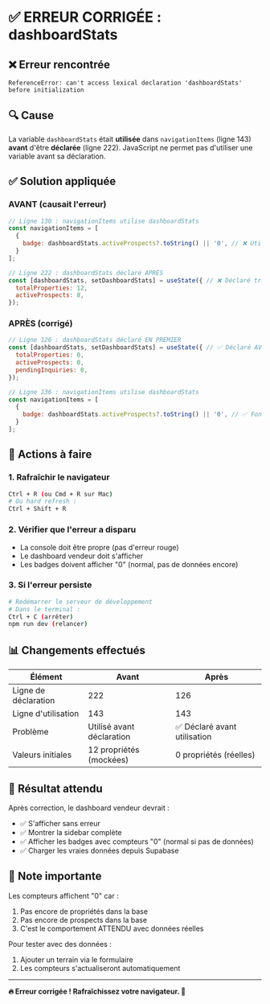 # ✅ ERREUR CORRIGÉE : dashboardStats

## ❌ Erreur rencontrée
```
ReferenceError: can't access lexical declaration 'dashboardStats' before initialization
```

## 🔍 Cause
La variable `dashboardStats` était **utilisée** dans `navigationItems` (ligne 143) **avant** d'être **déclarée** (ligne 222). JavaScript ne permet pas d'utiliser une variable avant sa déclaration.

## ✅ Solution appliquée

### AVANT (causait l'erreur)
```javascript
// Ligne 130 : navigationItems utilise dashboardStats
const navigationItems = [
  {
    badge: dashboardStats.activeProspects?.toString() || '0', // ❌ Utilisé ici
  }
];

// Ligne 222 : dashboardStats déclaré APRÈS
const [dashboardStats, setDashboardStats] = useState({ // ❌ Déclaré trop tard
  totalProperties: 12,
  activeProspects: 8,
});
```

### APRÈS (corrigé)
```javascript
// Ligne 126 : dashboardStats déclaré EN PREMIER
const [dashboardStats, setDashboardStats] = useState({ // ✅ Déclaré AVANT utilisation
  totalProperties: 0,
  activeProspects: 0,
  pendingInquiries: 0,
});

// Ligne 136 : navigationItems utilise dashboardStats
const navigationItems = [
  {
    badge: dashboardStats.activeProspects?.toString() || '0', // ✅ Fonctionne maintenant
  }
];
```

## 🚀 Actions à faire

### 1. Rafraîchir le navigateur
```bash
Ctrl + R (ou Cmd + R sur Mac)
# Ou hard refresh :
Ctrl + Shift + R
```

### 2. Vérifier que l'erreur a disparu
- La console doit être propre (pas d'erreur rouge)
- Le dashboard vendeur doit s'afficher
- Les badges doivent afficher "0" (normal, pas de données encore)

### 3. Si l'erreur persiste
```bash
# Redémarrer le serveur de développement
# Dans le terminal :
Ctrl + C (arrêter)
npm run dev (relancer)
```

## 📊 Changements effectués

| Élément | Avant | Après |
|---------|-------|-------|
| Ligne de déclaration | 222 | 126 |
| Ligne d'utilisation | 143 | 143 |
| Problème | Utilisé avant déclaration | ✅ Déclaré avant utilisation |
| Valeurs initiales | 12 propriétés (mockées) | 0 propriétés (réelles) |

## 🎯 Résultat attendu

Après correction, le dashboard vendeur devrait :
- ✅ S'afficher sans erreur
- ✅ Montrer la sidebar complète
- ✅ Afficher les badges avec compteurs "0" (normal si pas de données)
- ✅ Charger les vraies données depuis Supabase

## 📝 Note importante

Les compteurs affichent "0" car :
1. Pas encore de propriétés dans la base
2. Pas encore de prospects dans la base
3. C'est le comportement ATTENDU avec données réelles

Pour tester avec des données :
1. Ajouter un terrain via le formulaire
2. Les compteurs s'actualiseront automatiquement

---

**🔥 Erreur corrigée ! Rafraîchissez votre navigateur. 💪**
